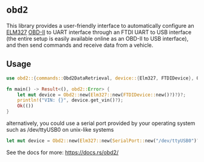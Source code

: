 # `obd2`

This library provides a user-friendly interface to automatically configure an
[ELM327](https://github.com/rsammelson/obd2/blob/master/docs/ELM327DSH.pdf)
[OBD-II](https://en.wikipedia.org/wiki/OBD-II) to UART interface through an FTDI UART to USB interface (the entire
setup is easily available online as an OBD-II to USB interface), and then send commands and receive data from a
vehicle.

## Usage

```rs
use obd2::{commands::Obd2DataRetrieval, device::{Elm327, FTDIDevice}, Obd2};

fn main() -> Result<(), obd2::Error> {
    let mut device = Obd2::new(Elm327::new(FTDIDevice::new()?)?)?;
    println!("VIN: {}", device.get_vin()?);
    Ok(())
}
```

alternatively, you could use a serial port provided by your operating system such as
/dev/ttyUSB0 on unix-like systems

```rs
let mut device = Obd2::new(Elm327::new(SerialPort::new("/dev/ttyUSB0")?)?)?;
```

See the docs for more: https://docs.rs/obd2/
